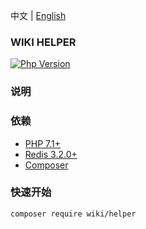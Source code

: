 中文 | [English](./README.md)

### WIKI HELPER

[![Php Version](https://img.shields.io/badge/php-%3E=7.1-brightgreen.svg?maxAge=2592000)](https://secure.php.net/)

### 说明


### 依赖

- [PHP 7.1+](https://github.com/php/php-src/releases)
- [Redis 3.2.0+](https://pecl.php.net/package/redis)
- [Composer](https://getcomposer.org/)

### 快速开始
```
composer require wiki/helper
```